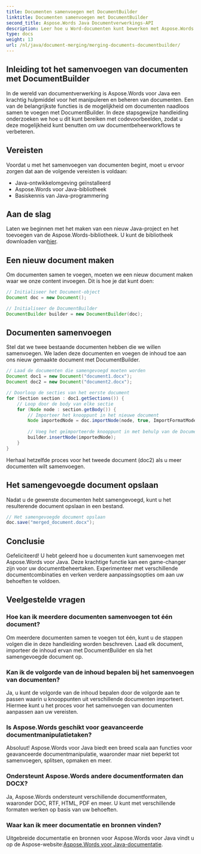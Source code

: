 ```yaml
---
title: Documenten samenvoegen met DocumentBuilder
linktitle: Documenten samenvoegen met DocumentBuilder
second_title: Aspose.Words Java Documentverwerkings-API
description: Leer hoe u Word-documenten kunt bewerken met Aspose.Words voor Java. Maak, bewerk, voeg samen en converteer documenten programmatisch in Java.
type: docs
weight: 13
url: /nl/java/document-merging/merging-documents-documentbuilder/
---
```


## Inleiding tot het samenvoegen van documenten met DocumentBuilder

In de wereld van documentverwerking is Aspose.Words voor Java een krachtig hulpmiddel voor het manipuleren en beheren van documenten. Een van de belangrijkste functies is de mogelijkheid om documenten naadloos samen te voegen met DocumentBuilder. In deze stapsgewijze handleiding onderzoeken we hoe u dit kunt bereiken met codevoorbeelden, zodat u deze mogelijkheid kunt benutten om uw documentbeheerworkflows te verbeteren.

## Vereisten

Voordat u met het samenvoegen van documenten begint, moet u ervoor zorgen dat aan de volgende vereisten is voldaan:

- Java-ontwikkelomgeving geïnstalleerd
- Aspose.Words voor Java-bibliotheek
- Basiskennis van Java-programmering

## Aan de slag

 Laten we beginnen met het maken van een nieuw Java-project en het toevoegen van de Aspose.Words-bibliotheek. U kunt de bibliotheek downloaden van[hier](https://releases.aspose.com/words/java/).

## Een nieuw document maken

Om documenten samen te voegen, moeten we een nieuw document maken waar we onze content invoegen. Dit is hoe je dat kunt doen:

```java
// Initialiseer het Document-object
Document doc = new Document();

// Initialiseer de DocumentBuilder
DocumentBuilder builder = new DocumentBuilder(doc);
```

## Documenten samenvoegen

Stel dat we twee bestaande documenten hebben die we willen samenvoegen. We laden deze documenten en voegen de inhoud toe aan ons nieuw gemaakte document met DocumentBuilder.

```java
// Laad de documenten die samengevoegd moeten worden
Document doc1 = new Document("document1.docx");
Document doc2 = new Document("document2.docx");

// Doorloop de secties van het eerste document
for (Section section : doc1.getSections()) {
    // Loop door de body van elke sectie
    for (Node node : section.getBody()) {
        // Importeer het knooppunt in het nieuwe document
        Node importedNode = doc.importNode(node, true, ImportFormatMode.KEEP_SOURCE_FORMATTING);
        
        // Voeg het geïmporteerde knooppunt in met behulp van de DocumentBuilder
        builder.insertNode(importedNode);
    }
}
```

Herhaal hetzelfde proces voor het tweede document (doc2) als u meer documenten wilt samenvoegen.

## Het samengevoegde document opslaan

Nadat u de gewenste documenten hebt samengevoegd, kunt u het resulterende document opslaan in een bestand.

```java
// Het samengevoegde document opslaan
doc.save("merged_document.docx");
```

## Conclusie

Gefeliciteerd! U hebt geleerd hoe u documenten kunt samenvoegen met Aspose.Words voor Java. Deze krachtige functie kan een game-changer zijn voor uw documentbeheertaken. Experimenteer met verschillende documentcombinaties en verken verdere aanpassingsopties om aan uw behoeften te voldoen.

## Veelgestelde vragen

### Hoe kan ik meerdere documenten samenvoegen tot één document?

Om meerdere documenten samen te voegen tot één, kunt u de stappen volgen die in deze handleiding worden beschreven. Laad elk document, importeer de inhoud ervan met DocumentBuilder en sla het samengevoegde document op.

### Kan ik de volgorde van de inhoud bepalen bij het samenvoegen van documenten?

Ja, u kunt de volgorde van de inhoud bepalen door de volgorde aan te passen waarin u knooppunten uit verschillende documenten importeert. Hiermee kunt u het proces voor het samenvoegen van documenten aanpassen aan uw vereisten.

### Is Aspose.Words geschikt voor geavanceerde documentmanipulatietaken?

Absoluut! Aspose.Words voor Java biedt een breed scala aan functies voor geavanceerde documentmanipulatie, waaronder maar niet beperkt tot samenvoegen, splitsen, opmaken en meer.

### Ondersteunt Aspose.Words andere documentformaten dan DOCX?

Ja, Aspose.Words ondersteunt verschillende documentformaten, waaronder DOC, RTF, HTML, PDF en meer. U kunt met verschillende formaten werken op basis van uw behoeften.

### Waar kan ik meer documentatie en bronnen vinden?

 Uitgebreide documentatie en bronnen voor Aspose.Words voor Java vindt u op de Aspose-website:[Aspose.Words voor Java-documentatie](https://reference.aspose.com/words/java/).